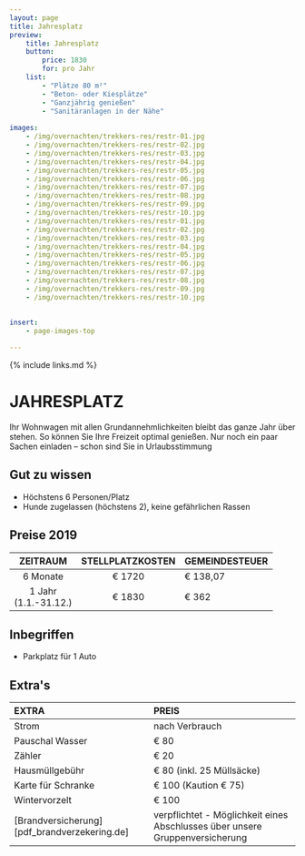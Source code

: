 ```yaml
---
layout: page
title: Jahresplatz
preview: 
    title: Jahresplatz
    button:
        price: 1830
        for: pro Jahr
    list:
        - "Plätze 80 m²"
        - "Beton- oder Kiesplätze"
        - "Ganzjährig genießen"
        - "Sanitäranlagen in der Nähe"
        
images:
    - /img/overnachten/trekkers-res/restr-01.jpg
    - /img/overnachten/trekkers-res/restr-02.jpg
    - /img/overnachten/trekkers-res/restr-03.jpg
    - /img/overnachten/trekkers-res/restr-04.jpg
    - /img/overnachten/trekkers-res/restr-05.jpg
    - /img/overnachten/trekkers-res/restr-06.jpg
    - /img/overnachten/trekkers-res/restr-07.jpg
    - /img/overnachten/trekkers-res/restr-08.jpg
    - /img/overnachten/trekkers-res/restr-09.jpg
    - /img/overnachten/trekkers-res/restr-10.jpg
    - /img/overnachten/trekkers-res/restr-01.jpg
    - /img/overnachten/trekkers-res/restr-02.jpg
    - /img/overnachten/trekkers-res/restr-03.jpg
    - /img/overnachten/trekkers-res/restr-04.jpg
    - /img/overnachten/trekkers-res/restr-05.jpg
    - /img/overnachten/trekkers-res/restr-06.jpg
    - /img/overnachten/trekkers-res/restr-07.jpg
    - /img/overnachten/trekkers-res/restr-08.jpg
    - /img/overnachten/trekkers-res/restr-09.jpg
    - /img/overnachten/trekkers-res/restr-10.jpg
    
    
insert:
    - page-images-top

---
```


{% include links.md %}

# JAHRESPLATZ

Ihr Wohnwagen mit allen Grundannehmlichkeiten bleibt das ganze Jahr über stehen. So können Sie Ihre Freizeit optimal genießen. Nur noch ein paar Sachen einladen – schon sind Sie in Urlaubsstimmung 

## Gut zu wissen

- Höchstens 6 Personen/Platz
- Hunde zugelassen (höchstens 2), keine gefährlichen Rassen

## Preise 2019

ZEITRAUM              | STELLPLATZKOSTEN       | GEMEINDESTEUER      
:--------------------:|:----------------------:|--------------|
6 Monate              |€ 1720                 |€ 138,07           
1 Jahr<br>(1.1.-31.12.) |€ 1830                 |€ 362                 
 
## Inbegriffen

- Parkplatz für 1 Auto

## Extra's

EXTRA             | PREIS 
:------------------|:-----------|
Strom              |nach Verbrauch
Pauschal Wasser    |€ 80
Zähler             |€ 20
Hausmüllgebühr     |€ 80 (inkl. 25 Müllsäcke)
Karte für Schranke |€ 100 (Kaution € 75)
Wintervorzelt      |€ 100
[Brandversicherung][pdf_brandverzekering.de]|verpflichtet - Möglichkeit eines Abschlusses über unsere Gruppenversicherung

